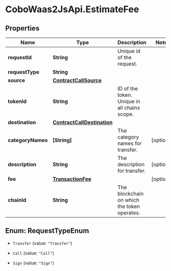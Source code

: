 # CoboWaas2JsApi.EstimateFee

## Properties

Name | Type | Description | Notes
------------ | ------------- | ------------- | -------------
**requestId** | **String** | Unique id of the request. | 
**requestType** | **String** |  | 
**source** | [**ContractCallSource**](ContractCallSource.md) |  | 
**tokenId** | **String** | ID of the token. Unique in all chains scope. | 
**destination** | [**ContractCallDestination**](ContractCallDestination.md) |  | 
**categoryNames** | **[String]** | The category names for transfer. | [optional] 
**description** | **String** | The description for transfer. | [optional] 
**fee** | [**TransactionFee**](TransactionFee.md) |  | [optional] 
**chainId** | **String** | The blockchain on which the token operates. | 



## Enum: RequestTypeEnum


* `Transfer` (value: `"Transfer"`)

* `Call` (value: `"Call"`)

* `Sign` (value: `"Sign"`)




